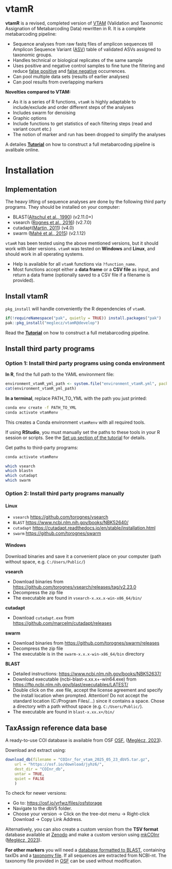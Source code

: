 
<!-- README.md is generated from README.Rmd. Please edit that file -->

# vtamR

<!-- badges: start -->
<!-- badges: end -->

**vtamR** is a revised, completed version of
[VTAM](https://www.csbj.org/article/S2001-0370(23)00034-X/fulltext)
(Validation and Taxonomic Assignation of Metabarcoding Data) rewritten
in R. It is a complete metabarcoding pipeline:

-   Sequence analyses from raw fastq files of amplicon sequences till
    Amplicon Sequence Variant
    ([ASV](https://people.imbe.fr/~emeglecz/vtamR/tutorial-vtamr-pipeline.html#glossary))
    table of validated ASVs assigned to taxonomic groups.
-   Handles technical or biological replicates of the same sample
-   Uses positive and negative control samples to fine tune the
    filtering and reduce [false
    positive](https://people.imbe.fr/~emeglecz/vtamR/tutorial-vtamr-pipeline.html#glossary)
    and [false
    negative](https://people.imbe.fr/~emeglecz/vtamR/tutorial-vtamr-pipeline.html#glossary)
    occurrences.
-   Can pool multiple data sets (results of earlier analyses)
-   Can pool results from overlapping markers

**Novelties compared to VTAM:**

-   As it is a series of R functions, `vtamR` is highly adaptable to
    include/exclude and order different steps of the analyses
-   Includes swarm for denoising
-   Graphic options
-   Include functions to get statistics of each filtering steps (read
    and variant count etc.)
-   The notion of marker and run has been dropped to simplify the
    analyses

A detailes **[Tutorial](https://people.imbe.fr/~emeglecz/vtamR)** on how
to construct a full metabarcoding pipeline is avalibale online.

# Installation

## Implementation

The heavy lifting of sequence analyses are done by the following third
party programs. They should be installed on your computer:

-   BLAST([Altschul et al.,
    1990](https://pubmed.ncbi.nlm.nih.gov/2231712/)) (v2.11.0+)
-   vsearch ([Rognes et al., 2016](https://peerj.com/articles/2584/))
    (v2.7.0)
-   cutadapt([Martin,
    2011](https://journal.embnet.org/index.php/embnetjournal/article/view/200/479))
    (v4.0)
-   swarm ([Mahé et al., 2015](https://peerj.com/articles/1420/))
    (v2.1.12)

`vtamR` has been tested using the above mentioned versions, but it
should work with later versions. `vtamR` was tested on **Windows** and
**Linux**, and should work in all operating systems.

-   Help is available for all `vtamR` functions via `?function_name`.
-   Most functions accept either a **data frame** or a **CSV file** as
    input, and return a data frame (optionally saved to a CSV file if a
    filename is provided).

## Install vtamR

`pkg_install` will handle conveniently the R dependencies of `vtamR`.

``` r
if(!requireNamespace("pak", quietly = TRUE)) install.packages("pak")
pak::pkg_install("meglecz/vtamR@develop")
```

Read the **[Tutorial](https://people.imbe.fr/~emeglecz/vtamR)** on how
to construct a full metabarcoding pipeline.

## Install third party programs

### Option 1: Install third party programs using conda environment

**In R**, find the full path to the YAML environment file:

``` r
environment_vtamR_yml_path <- system.file("environment_vtamR.yml", package = "vtamR")
cat(environment_vtamR_yml_path)
```

**In a terminal**, replace PATH\_TO\_YML with the path you just printed:

``` bash
conda env create -f PATH_TO_YML
conda activate vtamRenv
```

This creates a Conda environment `vtamRenv` with all required tools.

If using **RStudio**, you must manually set the paths to these tools in
your R session or scripts. See the [Set up section of the
tutorial](https://people.imbe.fr/~emeglecz/vtamR/tutorial-vtamr-pipeline.html#set-up)
for details.

Get paths to third-party programs:

``` bash
conda activate vtamRenv

which vsearch
which blastn
which cutadapt
which swarm
```

### Option 2: Install third party programs manually

#### Linux

-   `vsearch` <https://github.com/torognes/vsearch>
-   `BLAST` <https://www.ncbi.nlm.nih.gov/books/NBK52640/>
-   `cutadapt`
    <https://cutadapt.readthedocs.io/en/stable/installation.html>
-   `swarm` <https://github.com/torognes/swarm>

#### Windows

Download binaries and save it a convenient place on your computer (path
without space, e.g. `C:/Users/Public/`)

**vsearch**

-   Download binaries from
    <https://github.com/torognes/vsearch/releases/tag/v2.23.0>
-   Decompress the zip file
-   The executable are found in `vsearch-x.xx.x-win-x86_64/bin/`

**cutadapt**

-   Download `cutadapt.exe` from
    <https://github.com/marcelm/cutadapt/releases>

**swarm**

-   Download binaries from <https://github.com/torognes/swarm/releases>
-   Decompress the zip file
-   The executable is in the `swarm-x.x.x-win-x86_64/bin` directory

**BLAST**

-   Detailed instructions:
    <https://www.ncbi.nlm.nih.gov/books/NBK52637/>
-   Download executable (ncbi-blast-x.xx.x+-win64.exe) from
    <https://ftp.ncbi.nlm.nih.gov/blast/executables/LATEST/>
-   Double click on the .exe file, accept the license agreement and
    specify the install location when prompted. Attention! Do not accept
    the standard location (C:/Program Files/…) since it contains a
    space. Chose a directory with a path without space
    (e.g. `C:/Users/Public/`).
-   The executable are found in `blast-x.xx.x+/bin/`

## TaxAssign reference data base

A ready-to-use COI database is available from OSF
[OSF](https://osf.io/vrfwz/), ([Meglécz,
2023](https://onlinelibrary.wiley.com/doi/10.1111/1755-0998.13756)).

Download and extract using:

``` r
download_db(filename = "COInr_for_vtam_2025_05_23_dbV5.tar.gz",
    url = "https://osf.io/download/jyhz6/",
    dest_dir = "COInr_db",
    untar = TRUE,
    quiet = FALSE
    )
```

To check for newer versions:

-   Go to: <https://osf.io/vrfwz/files/osfstorage>
-   Navigate to the dbV5 folder.
-   Choose your version → Click on the tree-dot menu → Right-click
    Download → Copy Link Address.

Alternatively, you can also create a custom version from the **TSV
format** database available at
[Zenodo](https://zenodo.org/records/15515860) and make a custom version
using [mkCOInr](https://github.com/meglecz/mkCOInr) ([Meglécz,
2023](https://onlinelibrary.wiley.com/doi/10.1111/1755-0998.13756)).

**For other markers** you will need a [database formatted to
BLAST](https://people.imbe.fr/~emeglecz/vtamR/tutorial-vtamr-pipeline.html#reference-database-for-taxonomic-assignments),
containing taxIDs and a [taxonomy
file](https://people.imbe.fr/~emeglecz/vtamR/tutorial-vtamr-pipeline.html#reference-database-for-taxonomic-assignments).
If all sequences are extracted from NCBI-nt. The taxonomy file provided
in [OSF](https://osf.io/vrfwz/) can be used without modification.
